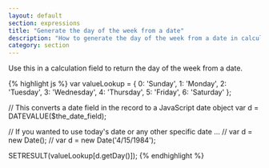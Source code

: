 ```yaml
---
layout: default
section: expressions
title: "Generate the day of the week from a date"
description: "How to generate the day of the week from a date in calculation expressions."
category: section
---
```


Use this in a calculation field to return the day of the week from a date.

{% highlight  js %}
var valueLookup = {
  0: 'Sunday',
  1: 'Monday',
  2: 'Tuesday',
  3: 'Wednesday',
  4: 'Thursday',
  5: 'Friday',
  6: 'Saturday'
};

// This converts a date field in the record to a JavaScript date object
var d = DATEVALUE($the_date_field);

// If you wanted to use today's date or any other specific date ...
// var d = new Date();
// var d = new Date('4/15/1984');

SETRESULT(valueLookup[d.getDay()]);
{% endhighlight %}
